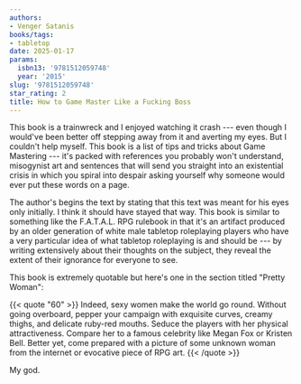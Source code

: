 ```yaml
---
authors:
- Venger Satanis
books/tags:
- tabletop
date: 2025-01-17
params:
  isbn13: '9781512059748'
  year: '2015'
slug: '9781512059748'
star_rating: 2
title: How to Game Master Like a Fucking Boss
---
```


This book is a trainwreck and I enjoyed watching it crash --- even though I would've been better off stepping away from it and averting my eyes. But I couldn't help myself. This book is a list of tips and tricks about Game Mastering --- it's packed with references you probably won't understand, misogynist art and sentences that will send you straight into an existential crisis in which you spiral into despair asking yourself why someone would ever put these words on a page.

<!--more-->

The author's begins the text by stating that this text was meant for his eyes only initially. I think it should have stayed that way. This book is similar to something like the F.A.T.A.L. RPG rulebook in that it's an artifact produced by an older generation of white male tabletop roleplaying players who have a very particular idea of what tabletop roleplaying is and should be --- by writing extensively about their thoughts on the subject, they reveal the extent of their ignorance for everyone to see.

This book is extremely quotable but here's one in the section titled "Pretty Woman":

{{< quote "60" >}}
Indeed, sexy women make the world go round. Without going overboard, pepper your campaign with exquisite curves, creamy thighs, and delicate ruby-red mouths. Seduce the players with her physical attractiveness. Compare her to a famous celebrity like Megan Fox or Kristen Bell. Better yet, come prepared with a picture of some unknown woman from the internet or evocative piece of RPG art.
{{< /quote >}}

My god.